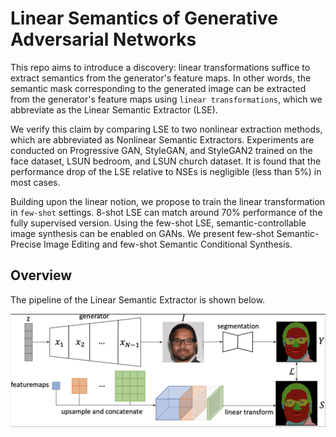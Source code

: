 # Linear Semantics of Generative Adversarial Networks

This repo aims to introduce a discovery: linear transformations suffice to extract semantics from the generator's feature maps. In other words, the semantic mask corresponding to the generated image can be extracted from the generator's feature maps using `linear transformations`, which we abbreviate as the Linear Semantic Extractor (LSE).

We verify this claim by comparing LSE to two nonlinear extraction methods, which are abbreviated as Nonlinear Semantic Extractors. Experiments are conducted on Progressive GAN, StyleGAN, and StyleGAN2 trained on the face dataset, LSUN bedroom, and LSUN church dataset. It is found that the performance drop of the LSE relative to NSEs is negligible (less than 5%) in most cases.

Building upon the linear notion, we propose to train the linear transformation in `few-shot` settings. 8-shot LSE can match around 70% performance of the fully supervised version. Using the few-shot LSE, semantic-controllable image synthesis can be enabled on GANs. We present few-shot Semantic-Precise Image Editing and few-shot Semantic Conditional Synthesis.

## Overview

The pipeline of the Linear Semantic Extractor is shown below.

![pipeline](doc/pipeline.png)



##